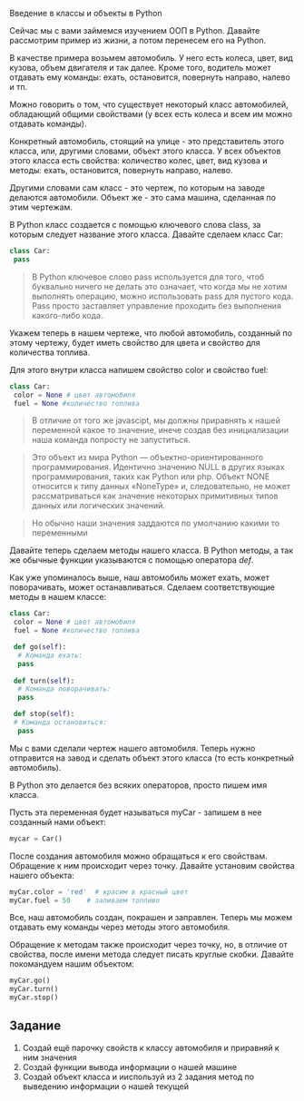 Введение в классы и объекты в Python

Сейчас мы с вами займемся изучением ООП в Python. Давайте рассмотрим пример из жизни, а потом перенесем его на Python.

В качестве примера возьмем автомобиль. У него есть колеса, цвет, вид кузова, объем двигателя и так далее. Кроме того, водитель может отдавать ему команды: ехать, остановится, повернуть направо, налево и тп.

Можно говорить о том, что существует некоторый класс автомобилей, обладающий общими свойствами (у всех есть колеса и всем им можно отдавать команды).

Конкретный автомобиль, стоящий на улице - это представитель этого класса, или, другими словами, объект этого класса. У всех объектов этого класса есть свойства: количество колес, цвет, вид кузова и методы: ехать, остановится, повернуть направо, налево.

Другими словами сам класс - это чертеж, по которым на заводе делаются автомобили. Объект же - это сама машина, сделанная по этим чертежам.

В Python класс создается с помощью ключевого слова class, за которым следует название этого класса. Давайте сделаем класс Car:

```py
class Car:
 pass
```

> В Python ключевое слово pass используется для того, чтоб буквально ничего не делать  это означает, что когда мы не хотим выполнять операцию, можно использовать pass для пустого кода. Pass просто заставляет управление проходить без выполнения какого-либо кода.

Укажем теперь в нашем чертеже, что любой автомобиль, созданный по этому чертежу, будет иметь свойство для цвета и свойство для количества топлива.

Для этого внутри класса напишем свойство color и свойство fuel:

```py
class Car:
 color = None # цвет автомобиля
 fuel = None #количество топлива
```

> В отличие от того же javascipt, мы должны приравнять к нашей переменной какое то значение, инече создав без инициализации наша команда попросту не запуститься.

> Это объект из мира Python — объектно-ориентированного программирования. Идентично значению NULL в других языках программирования, таких как Python или php. Объект NONE относится к типу данных «NoneType» и, следовательно, не может рассматриваться как значение некоторых примитивных типов данных или логических значений.

> Но обычно наши значения заддаются по умолчанию какими то переменными


Давайте теперь сделаем методы нашего класса. В Python методы, а так же обычные функции указываются с помощью оператора *def*.

Как уже упоминалось выше, наш автомобиль может ехать, может поворачивать, может останавливаться. Сделаем соответствующие методы в нашем классе:

```py
class Car:
 color = None # цвет автомобиля
 fuel = None #количество топлива

 def go(self):
  # Команда ехать:
  pass
	
 def turn(self):
  # Команда поворачивать:
  pass

 def stop(self):
 # Команда остановиться:
  pass
```

Мы с вами сделали чертеж нашего автомобиля. Теперь нужно отправится на завод и сделать объект этого класса (то есть конкретный автомобиль).

В Python это делается без всяких операторов, просто пишем имя класса. 

Пусть эта переменная будет называться myCar - запишем в нее созданный нами объект:

```py
mycar = Car()
```

После создания автомобиля можно обращаться к его свойствам. Обращение к ним происходит через точку. Давайте установим свойства нашего объекта:
```py
myCar.color = 'red'  # красим в красный цвет
myCar.fuel = 50    # заливаем топливо
```
Все, наш автомобиль создан, покрашен и заправлен. Теперь мы можем отдавать ему команды через методы этого автомобиля.

Обращение к методам также происходит через точку, но, в отличие от свойства, после имени метода следует писать круглые скобки. Давайте покомандуем нашим объектом:
```py
myCar.go() 
myCar.turn() 
myCar.stop() 
```

## Задание

1. Создай ещё парочку свойств к классу автомобиля и приравняй к ним значения
2. Создай функции вывода информации о нашей машине
3. Создай объект класса и ииспользуй из 2 задания метод по выведению информации о нашей текущей
